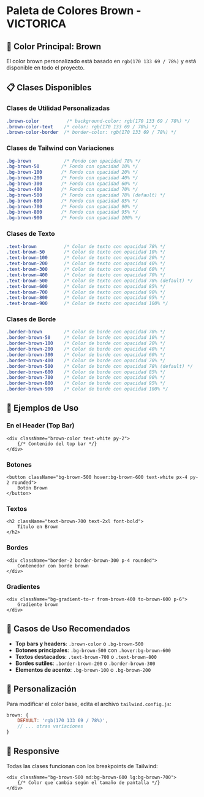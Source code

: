 # Paleta de Colores Brown - VICTORICA

## 🎨 Color Principal: Brown

El color brown personalizado está basado en `rgb(170 133 69 / 78%)` y está disponible en todo el proyecto.

## 📋 Clases Disponibles

### Clases de Utilidad Personalizadas

```css
.brown-color          /* background-color: rgb(170 133 69 / 78%) */
.brown-color-text    /* color: rgb(170 133 69 / 78%) */
.brown-color-border  /* border-color: rgb(170 133 69 / 78%) */
```

### Clases de Tailwind con Variaciones

```css
.bg-brown            /* Fondo con opacidad 78% */
.bg-brown-50        /* Fondo con opacidad 10% */
.bg-brown-100       /* Fondo con opacidad 20% */
.bg-brown-200       /* Fondo con opacidad 40% */
.bg-brown-300       /* Fondo con opacidad 60% */
.bg-brown-400       /* Fondo con opacidad 70% */
.bg-brown-500       /* Fondo con opacidad 78% (default) */
.bg-brown-600       /* Fondo con opacidad 85% */
.bg-brown-700       /* Fondo con opacidad 90% */
.bg-brown-800       /* Fondo con opacidad 95% */
.bg-brown-900       /* Fondo con opacidad 100% */
```

### Clases de Texto

```css
.text-brown          /* Color de texto con opacidad 78% */
.text-brown-50       /* Color de texto con opacidad 10% */
.text-brown-100      /* Color de texto con opacidad 20% */
.text-brown-200      /* Color de texto con opacidad 40% */
.text-brown-300      /* Color de texto con opacidad 60% */
.text-brown-400      /* Color de texto con opacidad 70% */
.text-brown-500      /* Color de texto con opacidad 78% (default) */
.text-brown-600      /* Color de texto con opacidad 85% */
.text-brown-700      /* Color de texto con opacidad 90% */
.text-brown-800      /* Color de texto con opacidad 95% */
.text-brown-900      /* Color de texto con opacidad 100% */
```

### Clases de Borde

```css
.border-brown        /* Color de borde con opacidad 78% */
.border-brown-50     /* Color de borde con opacidad 10% */
.border-brown-100    /* Color de borde con opacidad 20% */
.border-brown-200    /* Color de borde con opacidad 40% */
.border-brown-300    /* Color de borde con opacidad 60% */
.border-brown-400    /* Color de borde con opacidad 70% */
.border-brown-500    /* Color de borde con opacidad 78% (default) */
.border-brown-600    /* Color de borde con opacidad 85% */
.border-brown-700    /* Color de borde con opacidad 90% */
.border-brown-800    /* Color de borde con opacidad 95% */
.border-brown-900    /* Color de borde con opacidad 100% */
```

## 🚀 Ejemplos de Uso

### En el Header (Top Bar)
```tsx
<div className="brown-color text-white py-2">
    {/* Contenido del top bar */}
</div>
```

### Botones
```tsx
<button className="bg-brown-500 hover:bg-brown-600 text-white px-4 py-2 rounded">
    Botón Brown
</button>
```

### Textos
```tsx
<h2 className="text-brown-700 text-2xl font-bold">
    Título en Brown
</h2>
```

### Bordes
```tsx
<div className="border-2 border-brown-300 p-4 rounded">
    Contenedor con borde brown
</div>
```

### Gradientes
```tsx
<div className="bg-gradient-to-r from-brown-400 to-brown-600 p-6">
    Gradiente brown
</div>
```

## 🎯 Casos de Uso Recomendados

- **Top bars y headers**: `.brown-color` o `.bg-brown-500`
- **Botones principales**: `.bg-brown-500` con `.hover:bg-brown-600`
- **Textos destacados**: `.text-brown-700` o `.text-brown-800`
- **Bordes sutiles**: `.border-brown-200` o `.border-brown-300`
- **Elementos de acento**: `.bg-brown-100` o `.bg-brown-200`

## 🔧 Personalización

Para modificar el color base, edita el archivo `tailwind.config.js`:

```javascript
brown: {
    DEFAULT: 'rgb(170 133 69 / 78%)',
    // ... otras variaciones
}
```

## 📱 Responsive

Todas las clases funcionan con los breakpoints de Tailwind:

```tsx
<div className="bg-brown-500 md:bg-brown-600 lg:bg-brown-700">
    {/* Color que cambia según el tamaño de pantalla */}
</div>
```
